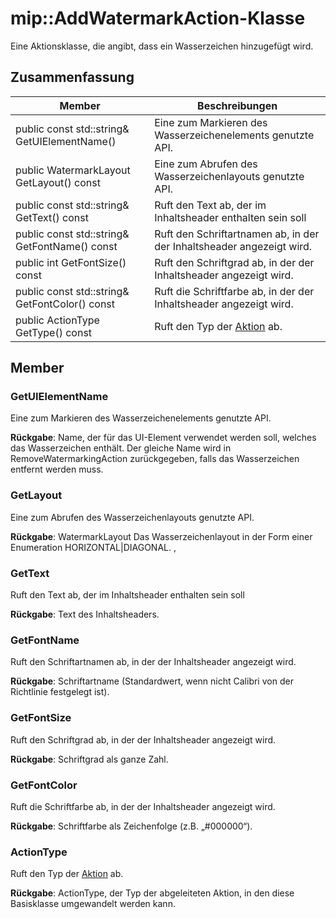 # <a name="class-mipaddwatermarkaction"></a>mip::AddWatermarkAction-Klasse 
Eine Aktionsklasse, die angibt, dass ein Wasserzeichen hinzugefügt wird.
  
## <a name="summary"></a>Zusammenfassung
 Member                        | Beschreibungen                                
--------------------------------|---------------------------------------------
 public const std::string& GetUIElementName()  |  Eine zum Markieren des Wasserzeichenelements genutzte API.
 public WatermarkLayout GetLayout() const  |  Eine zum Abrufen des Wasserzeichenlayouts genutzte API.
 public const std::string& GetText() const  |  Ruft den Text ab, der im Inhaltsheader enthalten sein soll
 public const std::string& GetFontName() const  |  Ruft den Schriftartnamen ab, in der der Inhaltsheader angezeigt wird.
 public int GetFontSize() const  |  Ruft den Schriftgrad ab, in der der Inhaltsheader angezeigt wird.
 public const std::string& GetFontColor() const  |  Ruft die Schriftfarbe ab, in der der Inhaltsheader angezeigt wird.
 public ActionType GetType() const  |  Ruft den Typ der [Aktion](class_mip_action.md) ab.
  
## <a name="members"></a>Member
  
### <a name="getuielementname"></a>GetUIElementName
Eine zum Markieren des Wasserzeichenelements genutzte API.

  
**Rückgabe**: Name, der für das UI-Element verwendet werden soll, welches das Wasserzeichen enthält. Der gleiche Name wird in RemoveWatermarkingAction zurückgegeben, falls das Wasserzeichen entfernt werden muss.
  
### <a name="getlayout"></a>GetLayout
Eine zum Abrufen des Wasserzeichenlayouts genutzte API.

  
**Rückgabe**: WatermarkLayout Das Wasserzeichenlayout in der Form einer Enumeration HORIZONTAL|DIAGONAL. ,
  
### <a name="gettext"></a>GetText
Ruft den Text ab, der im Inhaltsheader enthalten sein soll

  
**Rückgabe**: Text des Inhaltsheaders.
  
### <a name="getfontname"></a>GetFontName
Ruft den Schriftartnamen ab, in der der Inhaltsheader angezeigt wird.

  
**Rückgabe**: Schriftartname (Standardwert, wenn nicht Calibri von der Richtlinie festgelegt ist).
  
### <a name="getfontsize"></a>GetFontSize
Ruft den Schriftgrad ab, in der der Inhaltsheader angezeigt wird.

  
**Rückgabe**: Schriftgrad als ganze Zahl.
  
### <a name="getfontcolor"></a>GetFontColor
Ruft die Schriftfarbe ab, in der der Inhaltsheader angezeigt wird.

  
**Rückgabe**: Schriftfarbe als Zeichenfolge (z.B. „#000000“).
  
### <a name="actiontype"></a>ActionType
Ruft den Typ der [Aktion](class_mip_action.md) ab.

  
**Rückgabe**: ActionType, der Typ der abgeleiteten Aktion, in den diese Basisklasse umgewandelt werden kann.